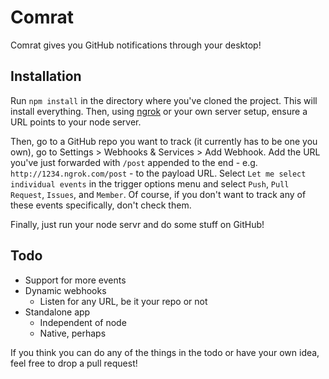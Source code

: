 # Comrat

Comrat gives you GitHub notifications through your desktop!

## Installation

Run `npm install` in the directory where you've cloned the project. This will install everything. Then, using [ngrok](ngrok.com) or your own server setup, ensure a URL points to your node server. 

Then, go to a GitHub repo you want to track (it currently has to be one you own), go to Settings > Webhooks & Services > Add Webhook. Add the URL you've just forwarded with `/post` appended to the end - e.g. `http://1234.ngrok.com/post` - to the payload URL. Select `Let me select individual events` in the trigger options menu and select `Push`, `Pull Request`, `Issues`, and `Member`. Of course, if you don't want to track any of these events specifically, don't check them.

Finally, just run your node servr and do some stuff on GitHub!

## Todo

* Support for more events
* Dynamic webhooks
	* Listen for any URL, be it your repo or not
* Standalone app
	* Independent of node
	* Native, perhaps

If you think you can do any of the things in the todo or have your own idea, feel free to drop a pull request!